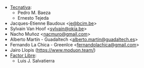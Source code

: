 - [Tecnativa](https://www.tecnativa.com):
  - Pedro M. Baeza
  - Ernesto Tejeda
- Jacques-Etienne Baudoux \<<je@bcim.be>\>
- Sylvain Van Hoof \<<sylvain@okia.be>\>
- Nacho Muñoz \<<nacmuro@gmail.com>\>
- Alberto Martín - Guadaltech \<<alberto.martin@guadaltech.es>\>
- Fernando La Chica - GreenIce \<<fernandolachica@gmail.com>\>
- Jairo Llopis (<https://www.moduon.team/>)
- [Factor Libre](https://factorlibre.com):
  - Luis J. Salvatierra
